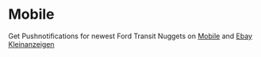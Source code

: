 # Mobile
Get Pushnotifications for newest Ford Transit Nuggets on [Mobile](https://www.mobile.de) and [Ebay Kleinanzeigen](https://www.ebay-kleinanzeigen.de/)
